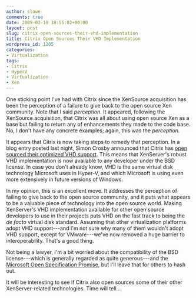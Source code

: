 ```yaml
---
author: slowe
comments: true
date: 2009-02-19 18:55:02+00:00
layout: post
slug: citrix-open-sources-their-vhd-implementation
title: Citrix Open Sources Their VHD Implementation
wordpress_id: 1205
categories:
- Virtualization
tags:
- Citrix
- HyperV
- Virtualization
- Xen
---
```


One sticking point I've had with Citrix since the XenSource acquisition has been the perception of a failure to give back to the open source Xen community. Note that I said _perception_. It appeared, following the XenSource acquisition, that Citrix was all about using open source Xen as a base but failing to return any of enhancements they made to the code base. No, I don't have any concrete examples; again, this was the _perception._

It appears that Citrix is now taking steps to remedy that perception. In a blog entry posted last night, Simon Crosby announced that Citrix has [open sourced their optimized VHD support](http://community.citrix.com/blogs/citrite/simoncr/2009/02/18/We%27ve+Open+Sourced+Our+Optimized+VHD+Support). This means that XenServer's robust VHD implementation is now available to any developer under the BSD license. In case you don't already know, VHD is the same virtual disk technology Microsoft uses in Hyper-V, and which Microsoft is using even more extensively in future versions of Windows.

In my opinion, this is an excellent move. It addresses the perception of failing to give back to the open source community, and it puts what appears to be a valuable piece of technology into the open source world. Making XenServer's VHD implementation available for other open source developers to use in their projects puts VHD on the fast track to being the _de facto_ virtual disk standard. Assuming that other virtualization platforms adopt VHD support---and I'm not sure why many of them wouldn't adopt VHD support, except for VMware---we've now removed a huge barrier to interoperability. That's a good thing.

Not being a lawyer, I'm a bit worried about the compatibility of the BSD license---which is generally regarded as quite generous---and the [Microsoft Open Specification Promise](http://www.microsoft.com/Interop/osp/default.mspx), but I'll leave that for others to hash out.

It will be interesting to see if Citrix also open sources some of their other XenServer-related technologies. Time will tell...
